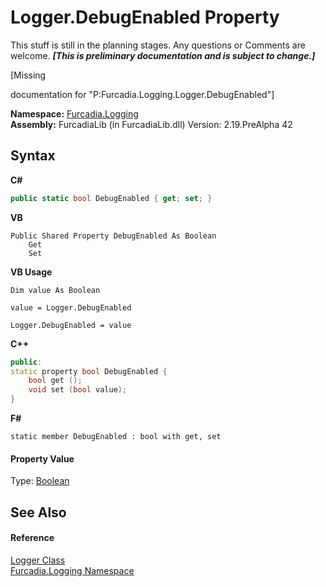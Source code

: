 # Logger.DebugEnabled Property 
This stuff is still in the planning stages. Any questions or Comments are welcome. _**\[This is preliminary documentation and is subject to change.\]**_

\[Missing <summary> documentation for "P:Furcadia.Logging.Logger.DebugEnabled"\]

**Namespace:**&nbsp;<a href="N_Furcadia_Logging">Furcadia.Logging</a><br />**Assembly:**&nbsp;FurcadiaLib (in FurcadiaLib.dll) Version: 2.19.PreAlpha 42

## Syntax

**C#**<br />
``` C#
public static bool DebugEnabled { get; set; }
```

**VB**<br />
``` VB
Public Shared Property DebugEnabled As Boolean
	Get
	Set
```

**VB Usage**<br />
``` VB Usage
Dim value As Boolean

value = Logger.DebugEnabled

Logger.DebugEnabled = value
```

**C++**<br />
``` C++
public:
static property bool DebugEnabled {
	bool get ();
	void set (bool value);
}
```

**F#**<br />
``` F#
static member DebugEnabled : bool with get, set

```


#### Property Value
Type: <a href="http://msdn2.microsoft.com/en-us/library/a28wyd50" target="_blank">Boolean</a>

## See Also


#### Reference
<a href="T_Furcadia_Logging_Logger">Logger Class</a><br /><a href="N_Furcadia_Logging">Furcadia.Logging Namespace</a><br />